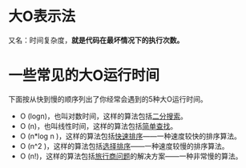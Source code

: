 # 大O表示法
又名：时间复杂度，**就是代码在最坏情况下的执行次数。**

# 一些常见的大O运行时间
下面按从快到慢的顺序列出了你经常会遇到的5种大O运行时间。

- O (logn)，也叫对数时间，这样的算法包括[二分搜索](../算法/二分搜索.md)。
- O (n)，也叫线性时间，这样的算法包括[简单查找](../算法/简单查找.md)。
- O (n*log n )，这样的算法包括[快速排序](../算法/快速排序.md)——一种速度较快的排序算法。
- O (n^2 )，这样的算法包括[选择排序](../算法/选择排序.md)——一种速度较慢的排序算法。
- O (n!)，这样的算法包括[旅行商问题](../使用场景/旅行商问题.md)的解决方案——一种非常慢的算法。
